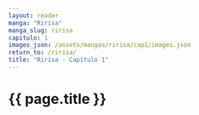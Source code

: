 ```yaml
---
layout: reader
manga: "Ririsa"
manga_slug: ririsa
capitulo: 1
images_json: /assets/mangas/ririsa/cap1/images.json
return_to: /ririsa/
title: "Ririsa - Capítulo 1"
---
```


<h1>{{ page.title }}</h1>
<div id="reader"></div>

<style>
  /* Estilo base: imágenes ocupan el 100% del contenedor */
  #reader img {
    width: 100%;
    max-width: 100%;
    height: auto;
    display: block;
    margin: 0 auto 10px auto;
  }

  /* En pantallas grandes (mayores a 1024px) → imágenes fullscreen */
  @media (min-width: 1024px) {
    body, html {
      margin: 0;
      padding: 0;
      background: #000; /* opcional: fondo negro tipo lector */
    }
    #reader {
      max-width: 100vw;
    }
    #reader img {
      width: 100vw;
      max-width: 100vw;
    }
  }
</style>


<script>
fetch('{{ site.baseurl }}{{ page.images_json }}')
  .then(response => response.json())
  .then(images => {
    const reader = document.getElementById('reader');

    // Ordenar numéricamente por el número en el nombre del archivo
    images.sort((a, b) => {
      const numA = parseInt(a.match(/(\d+)\.(jpg|png|webp)$/)[1]);
      const numB = parseInt(b.match(/(\d+)\.(jpg|png|webp)$/)[1]);
      return numA - numB;
    });

    // Agregar imágenes ya ordenadas
    images.forEach(img => {
      const image = document.createElement('img');
      image.src = '{{ site.baseurl }}' + img;
      image.loading = 'lazy';
      image.style.width = '100%';
      image.style.marginBottom = '10px';
      reader.appendChild(image);
    });

    // Crear botón de regresar
    const backButton = document.createElement('a');
    backButton.href = '{{ site.baseurl }}{{ page.return_to }}';
    backButton.textContent = '← Regresar al post';
    backButton.style.display = 'block';
    backButton.style.textAlign = 'center';
    backButton.style.margin = '30px auto';
    backButton.style.padding = '10px 20px';
    backButton.style.background = '#333';
    backButton.style.color = '#fff';
    backButton.style.textDecoration = 'none';
    backButton.style.borderRadius = '5px';
    backButton.onmouseover = () => backButton.style.background = '#555';
    backButton.onmouseout = () => backButton.style.background = '#333';
    reader.appendChild(backButton);
  })
  .catch(err => {
    document.getElementById('reader').innerHTML = "<p>No se pudieron cargar las imágenes.</p>";
  });
</script>
